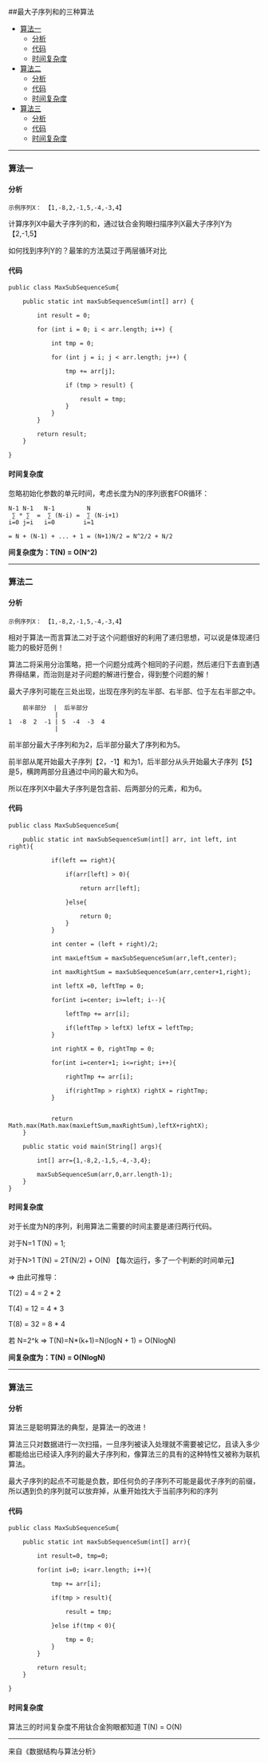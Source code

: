 

##最大子序列和的三种算法


*   [算法一](#ArithmeticA)
    *   [分析](#ArithmeticA-Analysis)
    *   [代码](#ArithmeticA-Code)
    *   [时间复杂度](#ArithmeticA-O)
*   [算法二](#ArithmeticB)
    *   [分析](#ArithmeticB-Analysis)
    *   [代码](#ArithmeticB-Code)
    *   [时间复杂度](#ArithmeticB-O)
*   [算法三](#ArithmeticC)
    *   [分析](#ArithmeticC-Analysis)
    *   [代码](#ArithmeticC-Code)
    *   [时间复杂度](#ArithmeticC-O)

------

<h3 id="ArithmeticA">算法一</h3>

<h4 id="ArithmeticA-Analysis">分析</h4>


    示例序列X： 【1,-8,2,-1,5,-4,-3,4】

计算序列X中最大子序列的和，通过钛合金狗眼扫描序列X最大子序列Y为【2,-1,5】

如何找到序列Y的？最笨的方法莫过于两层循环对比


<h4 id="ArithmeticA-Code">代码</h4> 



    public class MaxSubSequenceSum{

        public static int maxSubSequenceSum(int[] arr) {

            int result = 0;

            for (int i = 0; i < arr.length; i++) {

                int tmp = 0;

                for (int j = i; j < arr.length; j++) {

                    tmp += arr[j];

                    if (tmp > result) {

                        result = tmp;
                    }
                }
            }

            return result;
        }

    }


     
<h4 id="ArithmeticA-O">时间复杂度</h4> 

     
忽略初始化参数的单元时间，考虑长度为N的序列嵌套FOR循环： 
    
    N-1 N-1   N-1         N
     ∑ * ∑  =  ∑ (N-i) =  ∑ (N-i+1)
    i=0 j=i   i=0        i=1

    = N + (N-1) + ... + 1 = (N+1)N/2 = N^2/2 + N/2

    
    
**间复杂度为：T(N) = O(N^2)**


-----


<h3 id="ArithmeticB">算法二</h3>


<h4 id="ArithmeticB-Analysis">分析</h4>

    示例序列X： 【1,-8,2,-1,5,-4,-3,4】
    
相对于算法一而言算法二对于这个问题很好的利用了递归思想，可以说是体现递归能力的极好范例！

算法二将采用分治策略，把一个问题分成两个相同的子问题，然后递归下去直到遇界得结果，而治则是对子问题的解进行整合，得到整个问题的解！

最大子序列可能在三处出现，出现在序列的左半部、右半部、位于左右半部之中。

        前半部分  |  后半部分
                 |
    1  -8  2  -1 | 5  -4  -3  4
                 |

前半部分最大子序列和为2，后半部分最大了序列和为5。

前半部从尾开始最大子序列【2，-1】和为1，后半部分从头开始最大子序列【5】是5，横跨两部分且通过中间的最大和为6。

所以在序列X中最大子序列是包含前、后两部分的元素，和为6。


<h4 id="ArithmeticB-Code">代码</h4>

    public class MaxSubSequenceSum{

        public static int maxSubSequenceSum(int[] arr, int left, int right){

                if(left == right){

                    if(arr[left] > 0){

                        return arr[left];

                    }else{

                        return 0;
                    }
                }

                int center = (left + right)/2;

                int maxLeftSum = maxSubSequenceSum(arr,left,center);

                int maxRightSum = maxSubSequenceSum(arr,center+1,right);

                int leftX =0, leftTmp = 0;

                for(int i=center; i>=left; i--){

                    leftTmp += arr[i];

                    if(leftTmp > leftX) leftX = leftTmp;
                }

                int rightX = 0, rightTmp = 0;

                for(int i=center+1; i<=right; i++){

                    rightTmp += arr[i];

                    if(rightTmp > rightX) rightX = rightTmp;
                }


                return Math.max(Math.max(maxLeftSum,maxRightSum),leftX+rightX);
        }

        public static void main(String[] args){

            int[] arr={1,-8,2,-1,5,-4,-3,4};

            maxSubSequenceSum(arr,0,arr.length-1);
        }
    }



<h4 id="ArithmeticB-O">时间复杂度</h4>

对于长度为N的序列，利用算法二需要的时间主要是递归两行代码。

对于N=1   T(N) = 1;

对于N>1   T(N) = 2T(N/2) + O(N) 【每次运行，多了一个判断的时间单元】

=>  由此可推导：

T(2) = 4 = 2 * 2

T(4) = 12 = 4 * 3

T(8) = 32 = 8 * 4

若 N=2^k => T(N)=N*(k+1)=N(logN + 1) = O(NlogN)


 **间复杂度为：T(N) = O(NlogN)**


------

<h3 id="ArithmeticC">算法三</h3>

<h4 id="ArithmeticC-Analysis">分析</h4>

算法三是聪明算法的典型，是算法一的改进！

算法三只对数据进行一次扫描，一旦序列被读入处理就不需要被记忆，且读入多少都能给出已经读入序列的最大子序列和，像算法三的具有的这种特性又被称为联机算法。

最大子序列的起点不可能是负数，即任何负的子序列不可能是最优子序列的前缀，所以遇到负的序列就可以放弃掉，从重开始找大于当前序列和的序列


<h4 id="ArithmeticC-Code">代码</h4>

    public class MaxSubSequenceSum{

        public static int maxSubSequenceSum(int[] arr){

            int result=0, tmp=0;

            for(int i=0; i<arr.length; i++){

                tmp += arr[i];

                if(tmp > result){

                    result = tmp;

                }else if(tmp < 0){

                    tmp = 0;
                }
            }

            return result;
        }

    }


<h4 id="ArithmeticC-O">时间复杂度</h4>

算法三的时间复杂度不用钛合金狗眼都知道 T(N) = O(N)



-----

来自《数据结构与算法分析》


